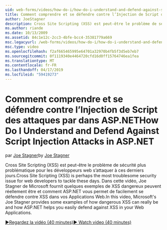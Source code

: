 ```yaml
---
uid: web-forms/videos/how-do-i/how-do-i-understand-and-defend-against-script-injection-attacks-in-aspnet
title: Comment comprendre et se défendre contre l’Injection de Script des attaques par dans ASP.NET | Microsoft Docs
author: JoeStagner
description: Cross Site Scripting (XSS) est peut-être le problème de sécurité plus problématique pour les développeurs web s’attaquer à ces derniers jours. Dans cette vidéo, Joe Stagner de Microsoft pro...
ms.author: riande
ms.date: 10/13/2009
ms.assetid: 84c1e12c-2cc3-4bfe-bcc4-35381779a669
msc.legacyurl: /web-forms/videos/how-do-i/how-do-i-understand-and-defend-against-script-injection-attacks-in-aspnet
msc.type: video
ms.openlocfilehash: f2af665465995e64701a32970b4fb5f3d5eb7eb7
ms.sourcegitcommit: 0f1119340e4464720cfd16d0ff15764746ea1fea
ms.translationtype: MT
ms.contentlocale: fr-FR
ms.lasthandoff: 04/17/2019
ms.locfileid: "59419273"
---
```

# <a name="how-do-i-understand-and-defend-against-script-injection-attacks-in-aspnet"></a><span data-ttu-id="833be-104">Comment comprendre et se défendre contre l’Injection de Script des attaques par dans ASP.NET</span><span class="sxs-lookup"><span data-stu-id="833be-104">How Do I Understand and Defend Against Script Injection Attacks in ASP.NET</span></span>

<span data-ttu-id="833be-105">par [Joe Stagner](https://github.com/JoeStagner)</span><span class="sxs-lookup"><span data-stu-id="833be-105">by [Joe Stagner](https://github.com/JoeStagner)</span></span>

<span data-ttu-id="833be-106">Cross Site Scripting (XSS) est peut-être le problème de sécurité plus problématique pour les développeurs web s’attaquer à ces derniers jours.</span><span class="sxs-lookup"><span data-stu-id="833be-106">Cross Site Scripting (XSS) is perhaps the most troublesome security issue for web developers to tackle these days.</span></span> <span data-ttu-id="833be-107">Dans cette vidéo, Joe Stagner de Microsoft fournit quelques exemples de XSS dangereux peuvent réellement être et comment ASP.NET vous permet de facilement se défendre contre XSS dans vos Applications Web.</span><span class="sxs-lookup"><span data-stu-id="833be-107">In this video, Microsoft's Joe Stagner provides some examples of how dangerous XSS can really be and how ASP.NET helps you easily defend against XSS in your Web Applications.</span></span>

[<span data-ttu-id="833be-108">&#9654;Regardez la vidéo (40 minutes)</span><span class="sxs-lookup"><span data-stu-id="833be-108">&#9654; Watch video (40 minutes)</span></span>](https://channel9.msdn.com/Blogs/ASP-NET-Site-Videos/how-do-i-understand-and-defend-against-script-injection-attacks-in-aspnet)
